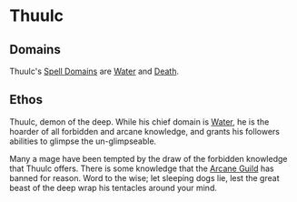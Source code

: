 # Thuulc

## Domains

Thuulc's [Spell Domains](../../../Magic/Spells/Spell%20Domains/{Spell%20Domains}.md) are [Water](../../../Magic/Spells/Spell%20Domains/Water.md) and [Death](../../../Magic/Spells/Spell%20Domains/Death.md).

## Ethos

Thuulc, demon of the deep. While his chief domain is [Water](../../../Magic/Spells/Spell%20Domains/Water.md), he is the hoarder of all forbidden and arcane knowledge, and grants his followers abilities to glimpse the un-glimpseable.

Many a mage have been tempted by the draw of the forbidden knowledge that Thuulc offers. There is some knowledge that the [Arcane Guild](../../Economy/Price%20Subtables/Arcane%20Guild.md) has banned for reason. Word to the wise; let sleeping dogs lie, lest the great beast of the deep wrap his tentacles around your mind.
